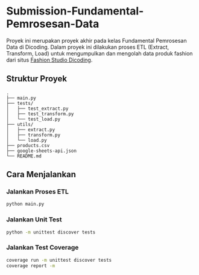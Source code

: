 # Submission-Fundamental-Pemrosesan-Data
Proyek ini merupakan proyek akhir pada kelas Fundamental Pemrosesan Data di Dicoding. Dalam proyek ini dilakukan proses ETL (Extract, Transform, Load) untuk mengumpulkan dan mengolah data produk fashion dari situs [Fashion Studio Dicoding](https://fashion-studio.dicoding.dev/).

## Struktur Proyek

```
.
├── main.py
├── tests/
│   ├── test_extract.py
│   ├── test_transform.py
│   └── test_load.py
├── utils/
│   ├── extract.py
│   ├── transform.py
│   └── load.py
├── products.csv
├── google-sheets-api.json
└── README.md
```

## Cara Menjalankan

### Jalankan Proses ETL
```bash
python main.py
````

### Jalankan Unit Test
```bash
python -m unittest discover tests
```

### Jalankan Test Coverage
```bash
coverage run -m unittest discover tests
coverage report -m
```
